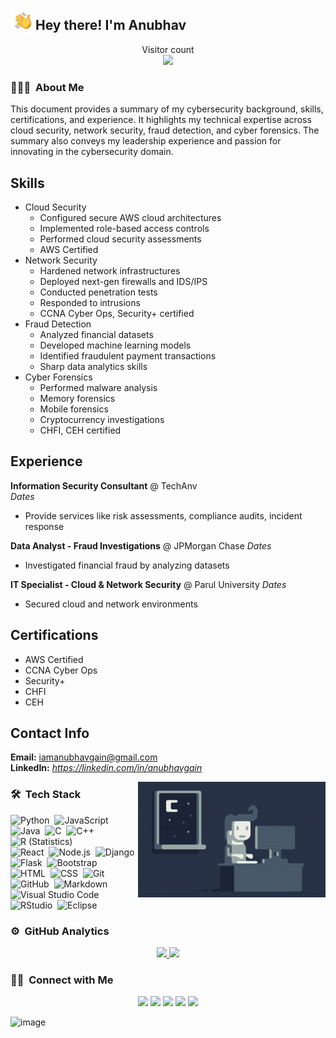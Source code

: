 <img alt="Night Coding" src="./assets/Hand%20Wave.gif" width='40' align="left"/><h2>Hey there! I'm Anubhav</h2>

<p align="center"> 
  Visitor count<br>
  <img src="https://profile-counter.glitch.me/mranv/count.svg" />
</p>

<!-- ## 👋 &nbsp;Hey there! I'm Anubhav Gain -->

### 👨🏻‍💻 &nbsp;About Me

This document provides a summary of my cybersecurity background, skills, certifications, and experience. It highlights my technical expertise across cloud security, network security, fraud detection, and cyber forensics. The summary also conveys my leadership experience and passion for innovating in the cybersecurity domain.

## Skills

- Cloud Security
    - Configured secure AWS cloud architectures
    - Implemented role-based access controls
    - Performed cloud security assessments
    - AWS Certified
- Network Security 
    - Hardened network infrastructures
    - Deployed next-gen firewalls and IDS/IPS
    - Conducted penetration tests
    - Responded to intrusions
    - CCNA Cyber Ops, Security+ certified
- Fraud Detection
    - Analyzed financial datasets 
    - Developed machine learning models
    - Identified fraudulent payment transactions
    - Sharp data analytics skills
- Cyber Forensics
    - Performed malware analysis
    - Memory forensics
    - Mobile forensics
    - Cryptocurrency investigations
    - CHFI, CEH certified

## Experience

**Information Security Consultant** @ TechAnv  
*Dates*
- Provide services like risk assessments, compliance audits, incident response

**Data Analyst - Fraud Investigations** @ JPMorgan Chase 
*Dates* 
- Investigated financial fraud by analyzing datasets

**IT Specialist - Cloud & Network Security** @ Parul University
*Dates*
- Secured cloud and network environments

## Certifications

- AWS Certified 
- CCNA Cyber Ops
- Security+
- CHFI
- CEH

## Contact Info

**Email:** iamanubhavgain@gmail.com  
**LinkedIn:** *https://linkedin.com/in/anubhavgain*

<img alt="Night Coding" src="./assets/Night-Coding.gif" align="right"/>

### 🛠 &nbsp;Tech Stack

![Python](https://img.shields.io/badge/-Python-05122A?style=flat&logo=python)&nbsp;
![JavaScript](https://img.shields.io/badge/-JavaScript-05122A?style=flat&logo=javascript)&nbsp;
![Java](https://img.shields.io/badge/-Java-05122A?style=flat&logo=Java&logoColor=FFA518)&nbsp;
![C](https://img.shields.io/badge/-C-05122A?style=flat&logo=C&logoColor=A8B9CC)&nbsp;
![C++](https://img.shields.io/badge/-C++-05122A?style=flat&logo=C%2B%2B&logoColor=00599C)&nbsp;
![R (Statistics)](https://img.shields.io/badge/-R-05122A?style=flat&logo=R&logoColor=276DC3)\
![React](https://img.shields.io/badge/-React-05122A?style=flat&logo=react)&nbsp;
![Node.js](https://img.shields.io/badge/-Node.js-05122A?style=flat&logo=node.js)&nbsp;
![Django](https://img.shields.io/badge/-Django-05122A?style=flat&logo=django&logoColor=092E20)&nbsp;
![Flask](https://img.shields.io/badge/-Flask-05122A?style=flat&logo=flask)&nbsp;
![Bootstrap](https://img.shields.io/badge/-Bootstrap-05122A?style=flat&logo=bootstrap&logoColor=563D7C)\
![HTML](https://img.shields.io/badge/-HTML-05122A?style=flat&logo=HTML5)&nbsp;
![CSS](https://img.shields.io/badge/-CSS-05122A?style=flat&logo=CSS3&logoColor=1572B6)&nbsp;
![Git](https://img.shields.io/badge/-Git-05122A?style=flat&logo=git)&nbsp;
![GitHub](https://img.shields.io/badge/-GitHub-05122A?style=flat&logo=github)&nbsp;
![Markdown](https://img.shields.io/badge/-Markdown-05122A?style=flat&logo=markdown)\
![Visual Studio Code](https://img.shields.io/badge/-Visual%20Studio%20Code-05122A?style=flat&logo=visual-studio-code&logoColor=007ACC)&nbsp;
![RStudio](https://img.shields.io/badge/-RStudio-05122A?style=flat&logo=rstudio)&nbsp;
![Eclipse](https://img.shields.io/badge/-Eclipse-05122A?style=flat&logo=eclipse-ide&logoColor=2C2255)


### ⚙️ &nbsp;GitHub Analytics

<p align="center">
<a href="https://github.com/mranv">
  <img height="180em" src="https://github-readme-stats-eight-theta.vercel.app/api?username=mranv&show_icons=true&theme=algolia&include_all_commits=true&count_private=true"/>
  <img height="180em" src="https://github-readme-stats-eight-theta.vercel.app/api/top-langs/?username=mranv&layout=compact&langs_count=8&theme=algolia"/>
</a>
</p>

### 🤝🏻 &nbsp;Connect with Me

<p align="center">
<a href="https://www.techanv.com"><img src="https://img.shields.io/badge/-anubhavin.tech-3423A6?style=flat&logo=Google-Chrome&logoColor=white"/></a>
<a href="https://linkedin.com/in/anubhavgain"><img src="https://img.shields.io/badge/-Anubhav%20Gain-0077B5?style=flat&logo=Linkedin&logoColor=white"/></a>
<a href="mailto:iamanubhavgain@gmail.com"><img src="https://img.shields.io/badge/-iamanubhavgain@gmail.com-D14836?style=flat&logo=Gmail&logoColor=white"/></a>
<a href="https://instagram.com/mr.anv"><img src="https://img.shields.io/badge/-@anubhavgain-E4405F?style=flat&logo=Instagram&logoColor=white"/></a>
<a href="https://www.facebook.com/mr.anv.1"><img src="https://img.shields.io/badge/-@Anubhav-1877F2?style=flat&logo=Facebook&logoColor=white"/></a>
</p>

![image](https://cyberdefenders-storage.s3.me-central-1.amazonaws.com/profile-badges/mranv.png)
